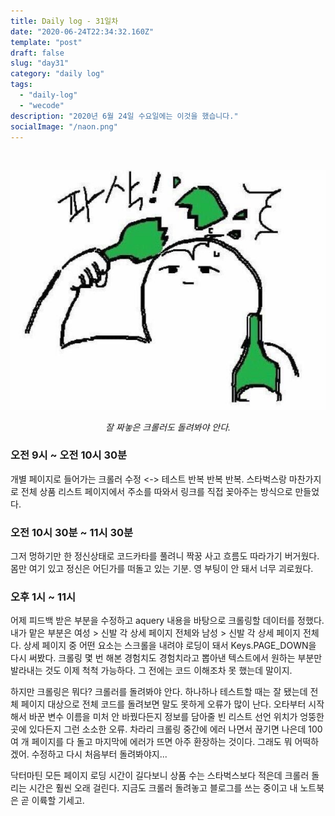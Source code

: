 ```yaml
---
title: Daily log - 31일차
date: "2020-06-24T22:34:32.160Z"
template: "post"
draft: false
slug: "day31"
category: "daily log"
tags:
  - "daily-log"
  - "wecode"
description: "2020년 6월 24일 수요일에는 이것을 했습니다."
socialImage: "/naon.png"
---
```


<br>

![day31](/media/200624-day31.JPG)
*<center>잘 짜놓은 크롤러도 돌려봐야 안다.</center>*

### 오전 9시 ~ 오전 10시 30분
개별 페이지로 들어가는 크롤러 수정 <-> 테스트 반복 반복 반복. 스타벅스랑 마찬가지로 전체 상품 리스트 페이지에서 주소를 따와서 링크를 직접 꽂아주는 방식으로 만들었다.

### 오전 10시 30분 ~ 11시 30분
그저 멍하기만 한 정신상태로 코드카타를 풀려니 짝꿍 사고 흐름도 따라가기 버거웠다. 몸만 여기 있고 정신은 어딘가를 떠돌고 있는 기분. 영 부팅이 안 돼서 너무 괴로웠다.

### 오후 1시 ~ 11시
어제 피드백 받은 부분을 수정하고 aquery 내용을 바탕으로 크롤링할 데이터를 정했다. 내가 맡은 부분은 여성 > 신발 각 상세 페이지 전체와 남성 > 신발 각 상세 페이지 전체다. 상세 페이지 중 어떤 요소는 스크롤을 내려야 로딩이 돼서 Keys.PAGE_DOWN을 다시 써봤다. 크롤링 몇 번 해본 경험치도 경험치라고 뽑아낸 텍스트에서 원하는 부분만 발라내는 것도 이제 척척 가능하다. 그 전에는 코드 이해조차 못 했는데 말이지.

하지만 크롤링은 뭐다? 크롤러를 돌려봐야 안다. 하나하나 테스트할 때는 잘 됐는데 전체 페이지 대상으로 전체 코드를 돌려보면 말도 못하게 오류가 많이 난다. 오타부터 시작해서 바꾼 변수 이름을 미처 안 바꿨다든지 정보를 담아줄 빈 리스트 선언 위치가 엉뚱한 곳에 있다든지 그런 소소한 오류. 차라리 크롤링 중간에 에러 나면서 끊기면 나은데 100여 개 페이지를 다 돌고 마지막에 에러가 뜨면 아주 환장하는 것이다. 그래도 뭐 어떡하겠어. 수정하고 다시 처음부터 돌려봐야지...

닥터마틴 모든 페이지 로딩 시간이 길다보니 상품 수는 스타벅스보다 적은데 크롤러 돌리는 시간은 훨씬 오래 걸린다. 지금도 크롤러 돌려놓고 블로그를 쓰는 중이고 내 노트북은 곧 이륙할 기세고.